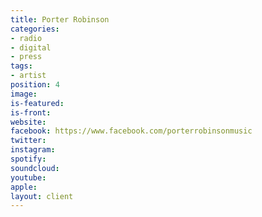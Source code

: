 ```yaml
---
title: Porter Robinson
categories:
- radio
- digital
- press
tags:
- artist
position: 4
image: 
is-featured: 
is-front: 
website: 
facebook: https://www.facebook.com/porterrobinsonmusic
twitter: 
instagram: 
spotify: 
soundcloud: 
youtube: 
apple: 
layout: client
---
```


